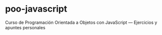 # poo-javascript
Curso de Programación Orientada a Objetos con JavaScript — Ejercicios y apuntes personales
